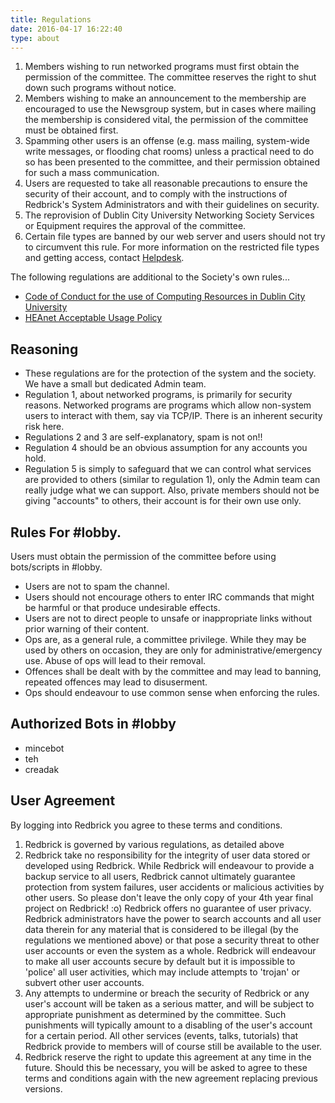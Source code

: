 ```yaml
---
title: Regulations
date: 2016-04-17 16:22:40
type: about
---
```



1. Members wishing to run networked programs must first obtain the permission of the committee. The committee reserves the right to shut down such programs without notice.
2. Members wishing to make an announcement to the membership are encouraged to use the Newsgroup system, but in cases where mailing the membership is considered vital, the permission of the committee must be obtained first.
3. Spamming other users is an offense (e.g. mass mailing, system-wide write messages, or flooding chat rooms) unless a practical need to do so has been presented to the committee, and their permission obtained for such a mass communication.
4. Users are requested to take all reasonable precautions to ensure the security of their account, and to comply with the instructions of Redbrick's System Administrators and with their guidelines on security.
5. The reprovision of Dublin City University Networking Society Services or Equipment requires the approval of the committee.
6. Certain file types are banned by our web server and users should not try to circumvent this rule. For more information on the restricted file types and getting access, contact [Helpdesk](mailto:helpdesk@redbrick.dcu.ie).


The following regulations are additional to the Society's own rules...
- [Code of Conduct for the use of Computing Resources in Dublin City University][1]
- [HEAnet Acceptable Usage Policy][2]

## Reasoning
- These regulations are for the protection of the system and the society. We have a small but dedicated Admin team.
- Regulation 1, about networked programs, is primarily for security reasons. Networked programs are programs which allow non-system users to interact with them, say via TCP/IP. There is an inherent security risk here.
- Regulations 2 and 3 are self-explanatory, spam is not on!!
- Regulation 4 should be an obvious assumption for any accounts you hold.
- Regulation 5 is simply to safeguard that we can control what services are provided to others (similar to regulation 1), only the Admin team can really judge what we can support. Also, private members should not be giving "accounts" to others, their account is for their own use only.

## Rules For #lobby.
Users must obtain the permission of the committee before using bots/scripts in #lobby.
- Users are not to spam the channel.
- Users should not encourage others to enter IRC commands that might be harmful or that produce undesirable effects.
- Users are not to direct people to unsafe or inappropriate links without prior warning of their content.
- Ops are, as a general rule, a committee privilege. While they may be used by others on occasion, they are only for administrative/emergency use. Abuse of ops will lead to their removal.
- Offences shall be dealt with by the committee and may lead to banning, repeated offences may lead to disuserment.
- Ops should endeavour to use common sense when enforcing the rules.

## Authorized Bots in #lobby
- mincebot
- teh
- creadak

## User Agreement
By logging into Redbrick you agree to these terms and conditions.

1. Redbrick is governed by various regulations, as detailed above
2. Redbrick take no responsibility for the integrity of user data stored or developed using Redbrick. While Redbrick will endeavour to provide a backup service to all users, Redbrick cannot ultimately guarantee protection from system failures, user accidents or malicious activities by other users. So please don't leave the only copy of your 4th year final project on Redbrick! :o) Redbrick offers no guarantee of user privacy. Redbrick administrators have the power to search accounts and all user data therein for any material that is considered to be illegal (by the regulations we mentioned above) or that pose a security threat to other user accounts or even the system as a whole. Redbrick will endeavour to make all user accounts secure by default but it is impossible to 'police' all user activities, which may include attempts to 'trojan' or subvert other user accounts.
3. Any attempts to undermine or breach the security of Redbrick or any user's account will be taken as a serious matter, and will be subject to appropriate punishment as determined by the committee. Such punishments will typically amount to a disabling of the user's account for a certain period. All other services (events, talks, tutorials) that Redbrick provide to members will of course still be available to the user.
4. Redbrick reserve the right to update this agreement at any time in the future. Should this be necessary, you will be asked to agree to these terms and conditions again with the new agreement replacing previous versions.

[1]: http://www.dcu.ie/csd/regulations.html
[2]: http://www.heanet.ie/about/aup
